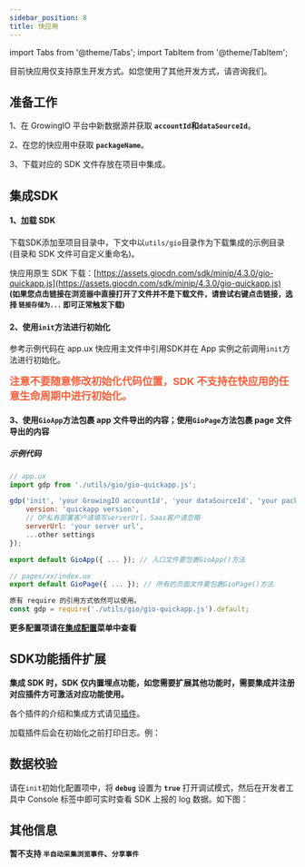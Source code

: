 ```yaml
---
sidebar_position: 8
title: 快应用
---
```


import Tabs from '@theme/Tabs';
import TabItem from '@theme/TabItem';

目前快应用仅支持原生开发方式。如您使用了其他开发方式，请咨询我们。

## 准备工作

1、在 GrowingIO 平台中新数据源并获取 **`accountId`和`dataSourceId`**。

2、在您的快应用中获取 **`packageName`**。

3、下载对应的 SDK 文件存放在项目中集成。

## 集成SDK

#### 1、加载 SDK

下载SDK添加至项目目录中，下文中以`utils/gio`目录作为下载集成的示例目录(目录和 SDK 文件可自定义重命名)。

快应用原生 SDK 下载：[https://assets.giocdn.com/sdk/minip/4.3.0/gio-quickapp.js](https://assets.giocdn.com/sdk/minip/4.3.0/gio-quickapp.js)<br/>
**<font size="2">(如果您点击链接在浏览器中直接打开了文件并不是下载文件，请尝试右键点击链接，选择 `链接存储为...` 即可正常触发下载)</font>**

#### 2、使用`init`方法进行初始化

参考示例代码在 app.ux 快应用主文件中引用SDK并在 App 实例之前调用`init`方法进行初始化。

**<font size="4" color="#FC5F3A">注意不要随意修改初始化代码位置，SDK 不支持在快应用的任意生命周期中进行初始化。</font>**

#### 3、使用`GioApp`方法包裹 app 文件导出的内容；使用`GioPage`方法包裹 page 文件导出的内容

##### 示例代码

```js
// app.ux
import gdp from './utils/gio/gio-quickapp.js';

gdp('init', 'your GrowingIO accountId', 'your dataSourceId', 'your packageName', {
    version: 'quickapp version',
    // OP私有部署客户请填写serverUrl，Saas客户请忽略
    serverUrl: 'your server url',
    ...other settings
});

export default GioApp({ ... }); // 入口文件要包裹GioApp()方法

// pages/xx/index.ux
export default GioPage({ ... }); // 所有的页面文件要包裹GioPage()方法
```

```js
原有 require 的引用方式依然可以使用。
const gdp = require('./utils/gio/gio-quickapp.js').default;
```

**更多配置项请在[集成配置](/docs/miniprogram/initSettings)菜单中查看**

## SDK功能插件扩展

**集成 SDK 时，SDK 仅内置埋点功能，如您需要扩展其他功能时，需要集成并注册对应插件方可激活对应功能使用。**

各个插件的介绍和集成方式请见[插件](/docs/miniprogram/plugins)。

加载插件后会在初始化之前打印日志。例：

<ImageLoader path="img/miniprogram/plugin_debug" />

## 数据校验

请在`init`初始化配置项中，将 **`debug`** 设置为 **`true`** 打开调试模式，然后在开发者工具中 Console 标签中即可实时查看 SDK 上报的 log 数据。如下图：

<ImageLoader path="img/miniprogram/quickapp_debug" />

## 其他信息

**暂不支持 `半自动采集浏览事件`、`分享事件`**
